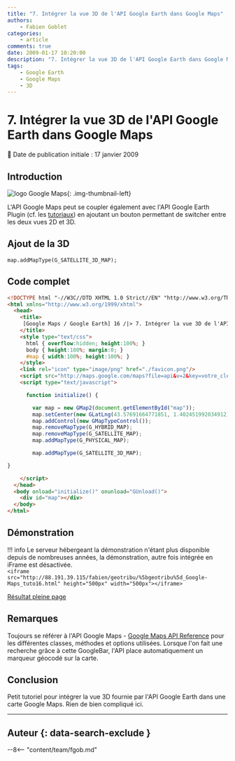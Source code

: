 ```yaml
---
title: "7. Intégrer la vue 3D de l'API Google Earth dans Google Maps"
authors:
    - Fabien Goblet
categories:
    - article
comments: true
date: 2009-01-17 10:20:00
description: "7. Intégrer la vue 3D de l'API Google Earth dans Google Maps"
tags:
    - Google Earth
    - Google Maps
    - 3D
---
```


# 7. Intégrer la vue 3D de l'API Google Earth dans Google Maps

:calendar: Date de publication initiale : 17 janvier 2009

## Introduction

![logo Google Maps](https://cdn.geotribu.fr/img/logos-icones/entreprises_association/google/google_maps.png "logo Google Maps"){: .img-thumbnail-left}

L'API Google Maps peut se coupler également avec l'API Google Earth Plugin (cf. les [tutoriaux](http://www.geotribu.net/node/23)) en ajoutant un bouton permettant de switcher entre les deux vues 2D et 3D.  

## Ajout de la 3D

`map.addMapType(G_SATELLITE_3D_MAP);`  

## Code complet

```html
<!DOCTYPE html "-//W3C//DTD XHTML 1.0 Strict//EN" "http://www.w3.org/TR/xhtml1/DTD/xhtml1-strict.dtd">
<html xmlns="http://www.w3.org/1999/xhtml">
  <head>
    <title>
     [Google Maps / Google Earth] 16 /|> 7. Intégrer la vue 3D de l'API Google Earth dans Google Maps
    </title>
    <style type="text/css">
      html { overflow:hidden; height:100%; }
      body { height:100%; margin:0; }
      #map { width:100%; height:100%; }
    </style>
    <link rel="icon" type="image/png" href="./favicon.png"/>
    <script src="http://maps.google.com/maps?file=api&v=2&key=votre_cle_ici" type="text/javascript"></script>
    <script type="text/javascript">

      function initialize() {

        var map = new GMap2(document.getElementById("map"));
        map.setCenter(new GLatLng(43.57691664771851, 1.402451992034912),15);
        map.addControl(new GMapTypeControl());
        map.removeMapType(G_HYBRID_MAP);
        map.removeMapType(G_SATELLITE_MAP);
        map.addMapType(G_PHYSICAL_MAP);

        map.addMapType(G_SATELLITE_3D_MAP);

}

    </script>
  </head>
  <body onload="initialize()" onunload="GUnload()">
    <div id="map"></div>
  </body>
</html>
```

## Démonstration

!!! info
    Le serveur hébergeant la démonstration n'étant plus disponible depuis de nombreuses années, la démonstration, autre fois intégrée en iFrame est désactivée.  
    `<iframe src="http://88.191.39.115/fabien/geotribu/%5bgeotribu%5d_Google-Maps_tuto16.html" height="500px" width="500px"></iframe>`

[Résultat pleine page](http://88.191.39.115/fabien/geotribu/%5bgeotribu%5d_Google-Maps_tuto16.html)

## Remarques

Toujours se référer à l'API Google Maps - [Google Maps API Reference](http://code.google.com/apis/maps/documentation/reference.html) pour les différentes classes, méthodes et options utilisées.
Lorsque l'on fait une recherche grâce à cette GoogleBar, l'API place automatiquement un marqueur géocodé sur la carte.

## Conclusion

Petit tutoriel pour intégrer la vue 3D fournie par l'API Google Earth dans une carte Google Maps.
Rien de bien compliqué ici.

----

## Auteur {: data-search-exclude }

--8<-- "content/team/fgob.md"
